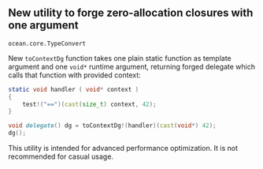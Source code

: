 ## New utility to forge zero-allocation closures with one argument

`ocean.core.TypeConvert`

New `toContextDg` function takes one plain static function as template argument
and one `void*` runtime argument, returning forged delegate which calls that
function with provided context:

```D
static void handler ( void* context )
{
    test!("==")(cast(size_t) context, 42);
}

void delegate() dg = toContextDg!(handler)(cast(void*) 42);
dg();
```

This utility is intended for advanced performance optimization. It is not
recommended for casual usage.
